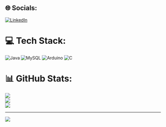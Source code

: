

## 🌐 Socials:
[![LinkedIn](https://img.shields.io/badge/LinkedIn-%230077B5.svg?logo=linkedin&logoColor=white)](https://linkedin.com/in/kauã-becaletto) 

# 💻 Tech Stack:
![Java](https://img.shields.io/badge/java-%23ED8B00.svg?style=for-the-badge&logo=java&logoColor=white) ![MySQL](https://img.shields.io/badge/mysql-%2300f.svg?style=for-the-badge&logo=mysql&logoColor=white) ![Arduino](https://img.shields.io/badge/-Arduino-00979D?style=for-the-badge&logo=Arduino&logoColor=white) ![C](https://img.shields.io/badge/c-%2300599C.svg?style=for-the-badge&logo=c&logoColor=white)
# 📊 GitHub Stats:
![](https://github-readme-stats.vercel.app/api?username=becaletto&theme=dark&hide_border=false&include_all_commits=true&count_private=true)<br/>
![](https://github-readme-streak-stats.herokuapp.com/?user=becaletto&theme=dark&hide_border=false)<br/>
![](https://github-readme-stats.vercel.app/api/top-langs/?username=becaletto&theme=dark&hide_border=false&include_all_commits=true&count_private=true&layout=compact)

---
[![](https://visitcount.itsvg.in/api?id=becaletto&icon=0&color=0)](https://visitcount.itsvg.in)

<!-- Proudly created with GPRM ( https://gprm.itsvg.in ) -->
